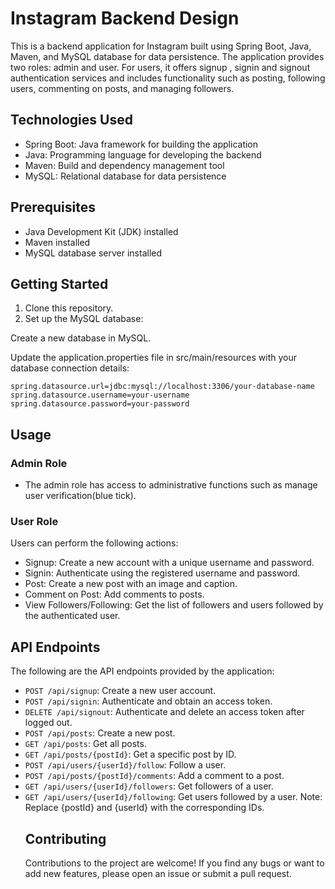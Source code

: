 # Instagram Backend Design
This is a backend application for Instagram built 
using Spring Boot, Java, Maven, and
MySQL database for data persistence.
The application provides two roles: 
admin and user. For users, 
it offers signup , signin and signout authentication
services and includes 
functionality such as posting, following users, 
commenting on posts, and managing followers.

## Technologies Used
* Spring Boot: Java framework for building the application
* Java: Programming language for developing the backend
* Maven: Build and dependency management tool
* MySQL: Relational database for data persistence
## Prerequisites
* Java Development Kit (JDK) installed
* Maven installed
* MySQL database server installed
## Getting Started
1. Clone this repository.
2. Set up the MySQL database:

Create a new database in MySQL.

Update the application.properties file in src/main/resources 
with your database connection details:
```properties
spring.datasource.url=jdbc:mysql://localhost:3306/your-database-name
spring.datasource.username=your-username
spring.datasource.password=your-password
```
## Usage
### Admin Role
* The admin role has access to administrative functions such as manage user verification(blue tick).
### User Role
Users can perform the following actions:

* Signup: Create a new account with a unique username and password.
* Signin: Authenticate using the registered username and password.
* Post: Create a new post with an image and caption.
* Comment on Post: Add comments to posts.
* View Followers/Following: Get the list of followers and users followed by the authenticated user.

## API Endpoints
The following are the API endpoints provided by the application:

* `POST /api/signup`: Create a new user account.
* ```POST /api/signin```: Authenticate and obtain an access token.
* `DELETE /api/signout`: Authenticate and delete an access token after logged out.
* `POST /api/posts`: Create a new post.
* `GET /api/posts`: Get all posts.
* `GET /api/posts/{postId}`: Get a specific post by ID.
* `POST /api/users/{userId}/follow`: Follow a user.
* `POST /api/posts/{postId}/comments`: Add a comment to a post.
* `GET /api/users/{userId}/followers`: Get followers of a user.
* `GET /api/users/{userId}/following`: Get users followed by a user.
Note: Replace {postId} and {userId} with the corresponding IDs.
  ## Contributing
  Contributions to the project are welcome! If you find any bugs or want to add new features, please open an issue or submit a pull request.
